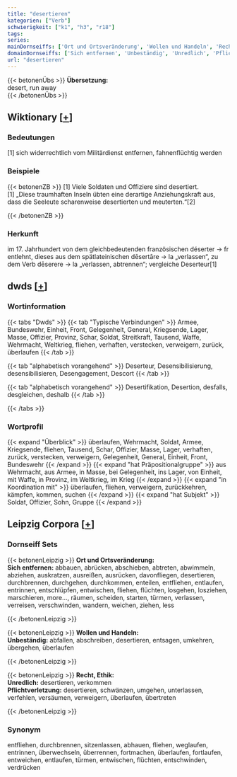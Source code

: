 ```yaml
---
title: "desertieren"
kategorien: ["Verb"]
schwierigkeit: ["k1", "h3", "r18"]
tags:
series:
mainDornseiffs: ['Ort und Ortsveränderung', 'Wollen und Handeln', 'Recht, Ethik']
domainDornseiffs: ['Sich entfernen', 'Unbeständig', 'Unredlich', 'Pflichtverletzung']
url: "desertieren"
---
```


{{< betonenÜbs >}}
**Übersetzung:**  
desert, run away  
{{< /betonenÜbs >}}

## Wiktionary [[+](https://de.wiktionary.org/wiki/desertieren)]

### Bedeutungen
[1] sich widerrechtlich vom Militärdienst entfernen, fahnenflüchtig werden  

### Beispiele
{{< betonenZB >}}
[1] Viele Soldaten und Offiziere sind desertiert.  
[1] „Diese traumhaften Inseln übten eine derartige Anziehungskraft aus, dass die Seeleute scharenweise desertierten und meuterten.“[2]  

{{< /betonenZB >}}
### Herkunft
im 17. Jahrhundert von dem gleichbedeutenden französischen déserter → fr entlehnt, dieses aus dem spätlateinischen dēsertāre → la „verlassen“, zu dem Verb dēserere → la „verlassen, abtrennen“; vergleiche Deserteur[1]  



## dwds [[+](https://www.dwds.de/wb/desertieren)]

### Wortinformation
{{< tabs "Dwds" >}}
{{< tab "Typische Verbindungen" >}}
Armee, Bundeswehr, Einheit, Front, Gelegenheit, General, Kriegsende, Lager, Masse, Offizier, Provinz, Schar, Soldat, Streitkraft, Tausend, Waffe, Wehrmacht, Weltkrieg, fliehen, verhaften, verstecken, verweigern, zurück, überlaufen
{{< /tab >}}

{{< tab "alphabetisch vorangehend" >}}
Deserteur, Desensibilisierung, desensibilisieren, Desengagement, Descort
{{< /tab >}}

{{< tab "alphabetisch vorangehend" >}}
Desertifikation, Desertion, desfalls, desgleichen, deshalb
{{< /tab >}}

{{< /tabs >}}

### Wortprofil
{{< expand "Überblick" >}} überlaufen, Wehrmacht, Soldat, Armee, Kriegsende, fliehen, Tausend, Schar, Offizier, Masse, Lager, verhaften, zurück, verstecken, verweigern, Gelegenheit, General, Einheit, Front, Bundeswehr {{< /expand >}}
{{< expand "hat Präpositionalgruppe" >}} aus Wehrmacht, aus Armee, in Masse, bei Gelegenheit, ins Lager, von Einheit, mit Waffe, in Provinz, im Weltkrieg, im Krieg {{< /expand >}}
{{< expand "in Koordination mit" >}} überlaufen, fliehen, verweigern, zurückkehren, kämpfen, kommen, suchen {{< /expand >}}
{{< expand "hat Subjekt" >}} Soldat, Offizier, Sohn, Gruppe {{< /expand >}}

## Leipzig Corpora [[+](https://corpora.uni-leipzig.de/en/res?word=desertieren&corpusId=deu_newscrawl-public_2018)]

### Dornseiff Sets
{{< betonenLeipzig >}}
**Ort und Ortsveränderung:**  
**Sich entfernen:** abbauen, abrücken, abschieben, abtreten, abwimmeln, abziehen, auskratzen, ausreißen, ausrücken, davonfliegen, desertieren, durchbrennen, durchgehen, durchkommen, enteilen, entfliehen, entlaufen, entrinnen, entschlüpfen, entwischen, fliehen, flüchten, losgehen, losziehen, marschieren, more..., räumen, scheiden, starten, türmen, verlassen, verreisen, verschwinden, wandern, weichen, ziehen, less  

{{< /betonenLeipzig >}}


{{< betonenLeipzig >}}
**Wollen und Handeln:**  
**Unbeständig:** abfallen, abschreiben, desertieren, entsagen, umkehren, übergehen, überlaufen  

{{< /betonenLeipzig >}}


{{< betonenLeipzig >}}
**Recht, Ethik:**  
**Unredlich:** desertieren, verkommen  
**Pflichtverletzung:** desertieren, schwänzen, umgehen, unterlassen, verfehlen, versäumen, verweigern, überlaufen, übertreten  

{{< /betonenLeipzig >}}

### Synonym
entfliehen, durchbrennen, sitzenlassen, abhauen, fliehen, weglaufen, entrinnen, überwechseln, überrennen, fortmachen, überlaufen, fortlaufen, entweichen, entlaufen, türmen, entwischen, flüchten, entschwinden, verdrücken


